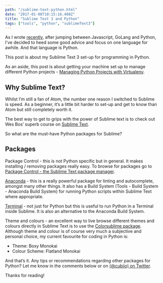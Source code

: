 ```yaml
---
path: "/sublime-text-python.html"
date: "2017-01-08T10:15:16.408Z"
title: "Sublime Text 3 and Python"
tags: ["tools", "python", "sublimeText3"]
---
```


As I wrote [recently](/100daysofcode.html), after jumping between Javascript, GoLang and Python, I've decided to heed some good advice and focus on one language for awhile. And that language is Python. 

This post is about my Sublime Text 3 set-up for programming in Python. 

As an aside, this post is about getting your machine set up to manage different Python projects - [Managing Python Projects with Virtualenv](/python-project-virtualenv.html).

## Why Sublime Text?

Whilst I’m still a fan of Atom, the number one reason I switched to Sublime is speed. As a beginner, it’s a little bit harder to set-up and get to know than Atom but still completely worth it. 

The best way to get to grips with the power of Sublime text is to check out Wes Bos’ superb course on [Sublime Text](http://wesbos.com/sublime-text-book/).

So what are the must-have Python packages for Sublime? 

## Packages


Package Control - this is not Python specific but in general. It makes installing / removing packages really easy. To browse for packages go to [Package Control - the Sublime Text package manager](https://packagecontrol.io/).

[Anaconda](https://packagecontrol.io/packages/Anaconda) - this is a really powerful package for linting and autocomplete, amongst many other things. It also has a Build System (Tools - Build System - Anaconda Build System) for running Python scripts within Sublime Text where appropriate.

[Terminal](https://packagecontrol.io/packages/Terminal) - not just for Python but this is useful to run Python in a Terminal inside Sublime. It is also an alternative to the Anaconda Build System.

Theme and colours - an excellent way to live browse different themes and colours directly in Sublime Text is to use the [Colorsublime package](https://packagecontrol.io/packages/Colorsublime). Although theme and colour is of course very much a subjective and personal choice, my current favourite for coding in Python is:

* Theme: Boxy Monokai
* Colour Scheme: Flatland Monokai

And that’s it. Any tips or recommendations regarding other packages for Python? Let me know in the comments below or on [(@cubiio) on Twitter](https://twitter.com/cubiio). 

Thanks for reading!
